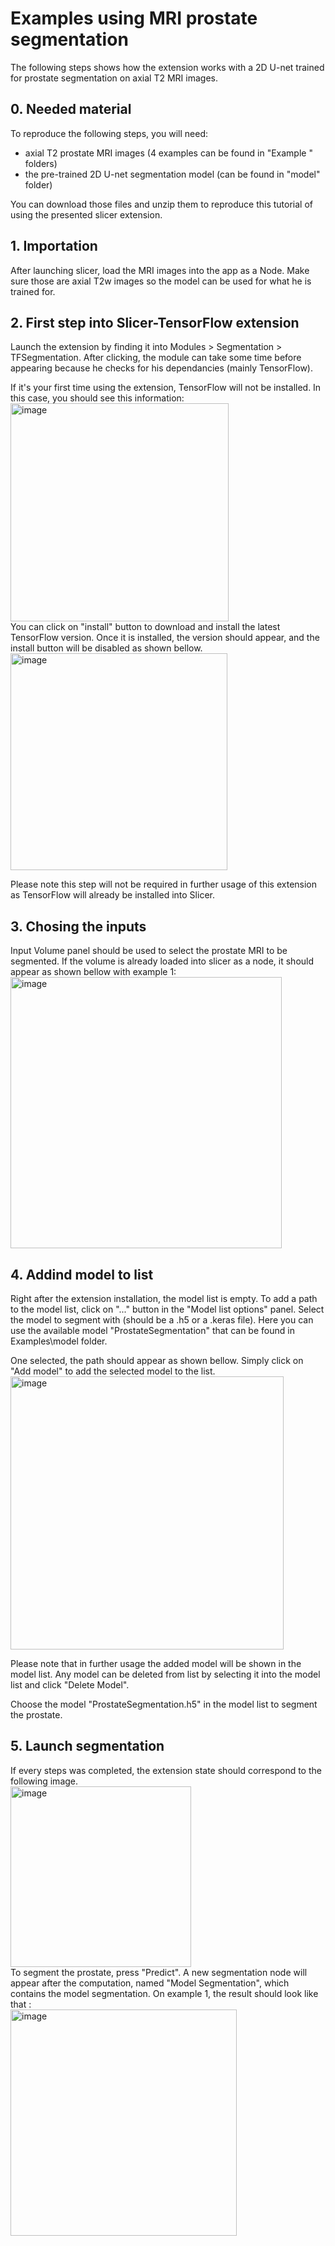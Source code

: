 # Examples using MRI prostate segmentation
The following steps shows how the extension works with a 2D U-net trained for prostate segmentation on axial T2 MRI images.

## 0. Needed material
To reproduce the following steps, you will need:
  -  axial T2 prostate MRI images (4 examples can be found in "Example <N>" folders)
  -  the pre-trained 2D U-net segmentation model (can be found in "model" folder)

You can download those files and unzip them to reproduce this tutorial of using the presented slicer extension.

## 1. Importation
After launching slicer, load the MRI images into the app as a Node. Make sure those are axial T2w images so the model can be used for what he is trained for.

## 2. First step into Slicer-TensorFlow extension
Launch the extension by finding it into Modules > Segmentation > TFSegmentation. After clicking, the module can take some time before appearing because he checks for his dependancies (mainly TensorFlow).

If it's your first time using the extension, TensorFlow will not be installed. In this case, you should see this information: <br />
<img width="349" alt="image" src="https://github.com/VincentMillotMaysounabe/Slicer-TensorFlow/assets/114880539/c656d5fe-f2a8-4e58-8698-3932d51a5075"><br />
You can click on "install" button to download and install the latest TensorFlow version. Once it is installed, the version should appear, and the install button will be disabled as shown bellow.<br />
<img width="347" alt="image" src="https://github.com/VincentMillotMaysounabe/Slicer-TensorFlow/assets/114880539/934cec38-fe55-4101-97aa-b34292c61999"><br />

Please note this step will not be required in further usage of this extension as TensorFlow will already be installed into Slicer.

## 3. Chosing the inputs
Input Volume panel should be used to select the prostate MRI to be segmented. If the volume is already loaded into slicer as a node, it should appear as shown bellow with example 1:<br />
<img width="434" alt="image" src="https://github.com/VincentMillotMaysounabe/Slicer-TensorFlow/assets/114880539/fe3c2427-a214-46d9-969c-9502d99e93bd"><br />

## 4. Addind model to list
Right after the extension installation, the model list is empty. To add a path to the model list, click on "..." button in the "Model list options" panel. Select the model to segment with (should be a .h5 or a .keras file). Here you can use the available model "ProstateSegmentation" that can be found in Examples\model folder.

One selected, the path should appear as shown bellow. Simply click on "Add model" to add the selected model to the list.<br />
<img width="437" alt="image" src="https://github.com/VincentMillotMaysounabe/Slicer-TensorFlow/assets/114880539/3ad282e9-762e-4a2e-ac22-74983ae1302d"><br />

Please note that in further usage the added model will be shown in the model list. Any model can be deleted from list by selecting it into the model list and click "Delete Model".

Choose the model "ProstateSegmentation.h5" in the model list to segment the prostate.

## 5. Launch segmentation
If every steps was completed, the extension state should correspond to the following image. <br />
<img width="289" alt="image" src="https://github.com/VincentMillotMaysounabe/Slicer-TensorFlow/assets/114880539/aa2bd275-35e9-4240-a385-cfd0b35946d2"><br />
To segment the prostate, press "Predict". A new segmentation node will appear after the computation, named "Model Segmentation", which contains the model segmentation. On example 1, the result should look like that :<br />
<img width="362" alt="image" src="https://github.com/VincentMillotMaysounabe/Slicer-TensorFlow/assets/114880539/fb701e7b-e59b-4f34-9f5a-5805f33fd171"><br />
